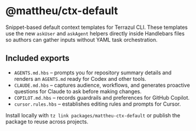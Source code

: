 # @mattheu/ctx-default

Snippet-based default context templates for Terrazul CLI. These templates use the
new `askUser` and `askAgent` helpers directly inside Handlebars files so authors
can gather inputs without YAML task orchestration.

## Included exports

- `AGENTS.md.hbs` – prompts you for repository summary details and renders an
  `AGENTS.md` ready for Codex and other tools.
- `CLAUDE.md.hbs` – captures audience, workflows, and generates proactive
  questions for Claude to ask before making changes.
- `COPILOT.md.hbs` – records guardrails and preferences for GitHub Copilot.
- `cursor.rules.hbs` – establishes editing rules and prompts for Cursor.

Install locally with `tz link packages/mattheu-ctx-default` or publish the
package to reuse across projects.
